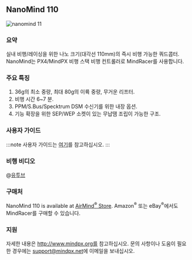 ## NanoMind 110

![nanomind 11
](../../assets/hardware/hardware-nanomind110.png)

### 요약

실내 비행/레이싱을 위한 나노 크기(대각선 110mm)의 즉시 비행 가능한 쿼드콥터. NanoMind는 PX4/MindPX 비행 스택 비행 컨트롤러로 MindRacer를 사용합니다.

### 주요 특징

1. 36g의 최소 중량, 최대 80g의 이륙 중량, 무거운 리프터.
2. 비행 시간 6~7 분.
3. PPM/S.Bus/Specktrum DSM 수신기를 위한 내장 옵션.
4. 기능 확장을 위한 SEP/WEP 소켓이 있는 무납땜 조립이 가능한 구조.

### 사용자 가이드

:::note
사용자 가이드는 [여기](http://mindpx.net/assets/accessories/NanoMind_110_user_manual.pdf)를 참고하십시오.
:::

### 비행 비디오

@[유투브](https://youtu.be/bLtKa--Buic)

### 구매처

NanoMind 110 is available at [AirMind<sup>&reg;</sup> Store](https://airmind.mindpx.net/node/92). Amazon<sup>&reg;</sup> 또는 eBay<sup>&reg;</sup>에서도 MindRacer를 구매할 수 있습니다.

### 지원

자세한 내용은 http://www.mindpx.org를 참고하십시오. 문의 사항이나 도움이 필요한 경우에는 [support@mindpx.net](mailto:support@mindpx.net)에 이메일을 보내십시오.
